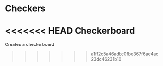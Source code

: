 # Checkers

<<<<<<< HEAD
Checkerboard
=======
Creates a checkerboard
>>>>>>> a1ff2c5a46adbc0fbe367f6ae4ac23dc46231b10
